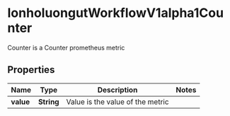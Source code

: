 

# IonholuongutWorkflowV1alpha1Counter

Counter is a Counter prometheus metric

## Properties

Name | Type | Description | Notes
------------ | ------------- | ------------- | -------------
**value** | **String** | Value is the value of the metric | 



